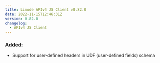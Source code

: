 ```yaml
---
title: Linode APIv4 JS Client v0.82.0
date: 2022-11-15T12:46:31Z
version: 0.82.0
changelog:
  - APIv4 JS Client
---
```


### Added:
- Support for user-defined headers in UDF (user-defined fields) schema
